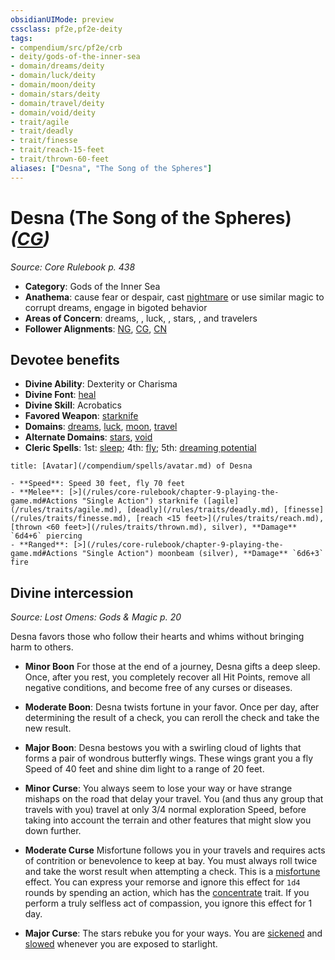 ```yaml
---
obsidianUIMode: preview
cssclass: pf2e,pf2e-deity
tags:
- compendium/src/pf2e/crb
- deity/gods-of-the-inner-sea
- domain/dreams/deity
- domain/luck/deity
- domain/moon/deity
- domain/stars/deity
- domain/travel/deity
- domain/void/deity
- trait/agile
- trait/deadly
- trait/finesse
- trait/reach-15-feet
- trait/thrown-60-feet
aliases: ["Desna", "The Song of the Spheres"]
---
```

# Desna (The Song of the Spheres) *([CG](/rules/traits/chaotic-good-b1.md))*  
*Source: Core Rulebook p. 438*  

- **Category**: Gods of the Inner Sea
- **Anathema**: cause fear or despair, cast [nightmare](/compendium/spells/nightmare.md) or use similar magic to corrupt dreams, engage in bigoted behavior
- **Areas of Concern**: dreams, , luck, , stars, , and travelers
- **Follower Alignments**: [NG](/rules/traits/neutral-good-b1.md), [CG](/rules/traits/chaotic-good-b1.md), [CN](/rules/traits/chaotic-neutral-b1.md)

## Devotee benefits

- **Divine Ability**: Dexterity or Charisma
- **Divine Font**: [heal](/compendium/spells/heal.md)
- **Divine Skill**: Acrobatics
- **Favored Weapon**: [starknife](/compendium/equipment/items/starknife.md)
- **Domains**: [dreams](/compendium/setting/domains.md#Dreams), [luck](/compendium/setting/domains.md#Luck), [moon](/compendium/setting/domains.md#Moon), [travel](/compendium/setting/domains.md#Travel)
- **Alternate Domains**: [stars](/compendium/setting/domains.md#Stars), [void](/compendium/setting/domains.md#Void)
- **Cleric Spells**: 1st: [sleep](/compendium/spells/sleep.md); 4th: [fly](/compendium/spells/fly.md); 5th: [dreaming potential](/compendium/spells/dreaming-potential.md)

```ad-embed-avatar
title: [Avatar](/compendium/spells/avatar.md) of Desna

- **Speed**: Speed 30 feet, fly 70 feet
- **Melee**: [>](/rules/core-rulebook/chapter-9-playing-the-game.md#Actions "Single Action") starknife ([agile](/rules/traits/agile.md), [deadly](/rules/traits/deadly.md), [finesse](/rules/traits/finesse.md), [reach <15 feet>](/rules/traits/reach.md), [thrown <60 feet>](/rules/traits/thrown.md), silver), **Damage** `6d4+6` piercing
- **Ranged**: [>](/rules/core-rulebook/chapter-9-playing-the-game.md#Actions "Single Action") moonbeam (silver), **Damage** `6d6+3` fire
```

## Divine intercession
*Source: Lost Omens: Gods & Magic p. 20*

Desna favors those who follow their hearts and whims without bringing harm to others.

- **Minor Boon** For those at the end of a journey, Desna gifts a deep sleep. Once, after you rest, you completely recover all Hit Points, remove all negative conditions, and become free of any curses or diseases.
- **Moderate Boon**: Desna twists fortune in your favor. Once per day, after determining the result of a check, you can reroll the check and take the new result.
- **Major Boon**: Desna bestows you with a swirling cloud of lights that forms a pair of wondrous butterfly wings. These wings grant you a fly Speed of 40 feet and shine dim light to a range of 20 feet.

- **Minor Curse**: You always seem to lose your way or have strange mishaps on the road that delay your travel. You (and thus any group that travels with you) travel at only 3/4 normal exploration Speed, before taking into account the terrain and other features that might slow you down further.
- **Moderate Curse** Misfortune follows you in your travels and requires acts of contrition or benevolence to keep at bay. You must always roll twice and take the worst result when attempting a check. This is a [misfortune](/rules/traits/misfortune.md) effect. You can express your remorse and ignore this effect for `1d4` rounds by spending an action, which has the [concentrate](/rules/traits/concentrate.md) trait. If you perform a truly selfless act of compassion, you ignore this effect for 1 day.
- **Major Curse**: The stars rebuke you for your ways. You are [sickened](/rules/conditions.md#Sickened) and [slowed](/rules/conditions.md#Slowed) whenever you are exposed to starlight.